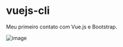 # vuejs-cli

Meu primeiro contato com Vue.js e Bootstrap.

![image](https://user-images.githubusercontent.com/61167388/90949947-b92ddb80-e423-11ea-885c-11a198adb770.png)

